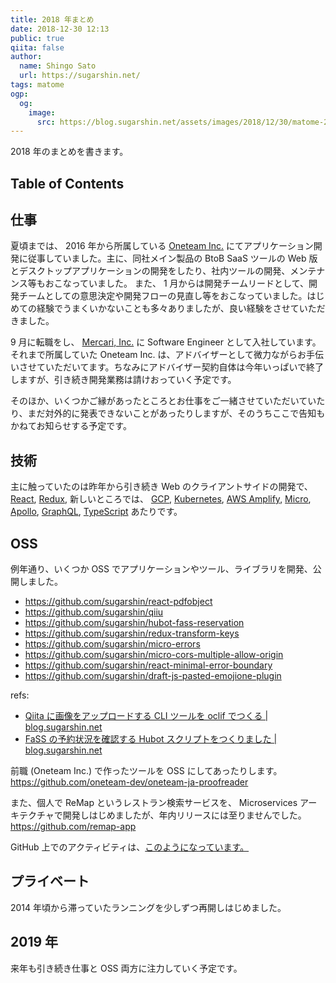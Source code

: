 ```yaml
---
title: 2018 年まとめ
date: 2018-12-30 12:13
public: true
qiita: false
author:
  name: Shingo Sato
  url: https://sugarshin.net/
tags: matome
ogp:
  og:
    image:
      src: https://blog.sugarshin.net/assets/images/2018/12/30/matome-2018/main.png
---
```


2018 年のまとめを書きます。

## Table of Contents

## 仕事

夏頃までは、 2016 年から所属している [Oneteam Inc.](https://www.one-team.com/ja) にてアプリケーション開発に従事していました。主に、同社メイン製品の BtoB SaaS ツールの Web 版とデスクトップアプリケーションの開発をしたり、社内ツールの開発、メンテナンス等もおこなっていました。
また、 1 月からは開発チームリードとして、開発チームとしての意思決定や開発フローの見直し等をおこなっていました。はじめての経験でうまくいかないことも多々ありましたが、良い経験をさせていただきました。

9 月に転職をし、 [Mercari, Inc.](https://about.mercari.com/) に Software Engineer として入社しています。それまで所属していた Oneteam Inc. は、アドバイザーとして微力ながらお手伝いさせていただいてます。ちなみにアドバイザー契約自体は今年いっぱいで終了しますが、引き続き開発業務は請けおっていく予定です。

そのほか、いくつかご縁があったところとお仕事をご一緒させていただいていたり、まだ対外的に発表できないことがあったりしますが、そのうちここで告知もかねてお知らせする予定です。

## 技術

主に触っていたのは昨年から引き続き Web のクライアントサイドの開発で、 [React](https://reactjs.org/), [Redux](https://redux.js.org/), 新しいところでは、 [GCP](https://cloud.google.com/), [Kubernetes](https://kubernetes.io/), [AWS Amplify](https://aws-amplify.github.io/), [Micro](https://github.com/zeit/micro), [Apollo](https://www.apollographql.com/), [GraphQL](https://graphql.org/), [TypeScript](https://www.typescriptlang.org/) あたりです。

## OSS

例年通り、いくつか OSS でアプリケーションやツール、ライブラリを開発、公開しました。

- https://github.com/sugarshin/react-pdfobject
- https://github.com/sugarshin/qiiu
- https://github.com/sugarshin/hubot-fass-reservation
- https://github.com/sugarshin/redux-transform-keys
- https://github.com/sugarshin/micro-errors
- https://github.com/sugarshin/micro-cors-multiple-allow-origin
- https://github.com/sugarshin/react-minimal-error-boundary
- https://github.com/sugarshin/draft-js-pasted-emojione-plugin

refs:

- [Qiita に画像をアップロードする CLI ツールを oclif でつくる | blog.sugarshin.net](https://blog.sugarshin.net/2018/06/17/hubot-fass-reservation/)
- [FaSS の予約状況を確認する Hubot スクリプトをつくりました | blog.sugarshin.net](https://blog.sugarshin.net/2018/05/01/qiita-image-upload-cli-with-oclif/)

前職 (Oneteam Inc.) で作ったツールを OSS にしてあったりします。 https://github.com/oneteam-dev/oneteam-ja-proofreader

また、個人で ReMap というレストラン検索サービスを、 Microservices アーキテクチャで開発しはじめましたが、年内リリースには至りませんでした。 https://github.com/remap-app

GitHub 上でのアクティビティは、[このようになっています。](/search/?q=Monthly%20report%202018)

## プライベート

2014 年頃から滞っていたランニングを少しずつ再開しはじめました。

## 2019 年

来年も引き続き仕事と OSS 両方に注力していく予定です。
